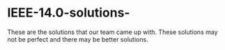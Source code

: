 # IEEE-14.0-solutions-
These are the solutions that our team came up with. These solutions may not be perfect and there may be better solutions. 
